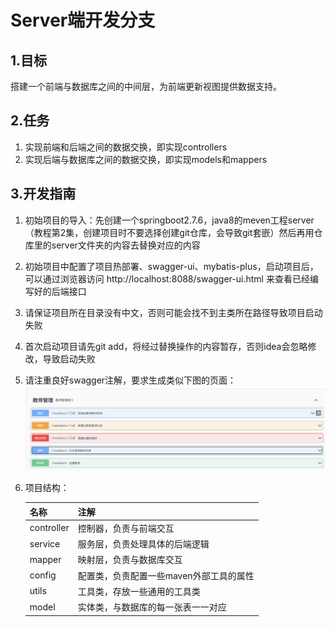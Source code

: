 #   Server端开发分支

## 1.目标

搭建一个前端与数据库之间的中间层，为前端更新视图提供数据支持。

## 2.任务

1. 实现前端和后端之间的数据交换，即实现controllers
2. 实现后端与数据库之间的数据交换，即实现models和mappers

## 3.开发指南

1. 初始项目的导入：先创建一个springboot2.7.6，java8的meven工程server（教程第2集，创建项目时不要选择创建git仓库，会导致git套嵌）然后再用仓库里的server文件夹的内容去替换对应的内容
2. 初始项目中配置了项目热部署、swagger-ui、mybatis-plus，启动项目后，可以通过浏览器访问 http://localhost:8088/swagger-ui.html 来查看已经编写好的后端接口
3. 请保证项目所在目录没有中文，否则可能会找不到主类所在路径导致项目启动失败
4. 首次启动项目请先git add，将经过替换操作的内容暂存，否则idea会忽略修改，导致启动失败
5. 请注重良好swagger注解，要求生成类似下图的页面：
   ![image-20250526212856501](image/swagger.png)

6. 项目结构：

   | 名称       | 注解                                    |
   | ---------- | --------------------------------------- |
   | controller | 控制器，负责与前端交互                  |
   | service    | 服务层，负责处理具体的后端逻辑          |
   | mapper     | 映射层，负责与数据库交互                |
   | config     | 配置类，负责配置一些maven外部工具的属性 |
   | utils      | 工具类，存放一些通用的工具类            |
   | model      | 实体类，与数据库的每一张表一一对应      |

